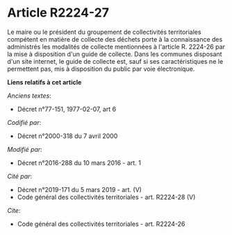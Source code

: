 # Article R2224-27

Le maire ou le président du groupement de collectivités territoriales compétent en matière de collecte des déchets porte à la
connaissance des administrés les modalités de collecte mentionnées à l'article R. 2224-26 par la mise à disposition d'un
guide de collecte. Dans les communes disposant d'un site internet, le guide de collecte est, sauf si ses caractéristiques ne
le permettent pas, mis à disposition du public par voie électronique.

**Liens relatifs à cet article**

_Anciens textes_:

  - Décret n°77-151, 1977-02-07, art 6

_Codifié par_:

  - Décret n°2000-318 du 7 avril 2000

_Modifié par_:

  - Décret n°2016-288 du 10 mars 2016 - art. 1

_Cité par_:

  - Décret n°2019-171 du 5 mars 2019 - art. (V)
  - Code général des collectivités territoriales - art. R2224-28 (V)

_Cite_:

  - Code général des collectivités territoriales - art. R2224-26
